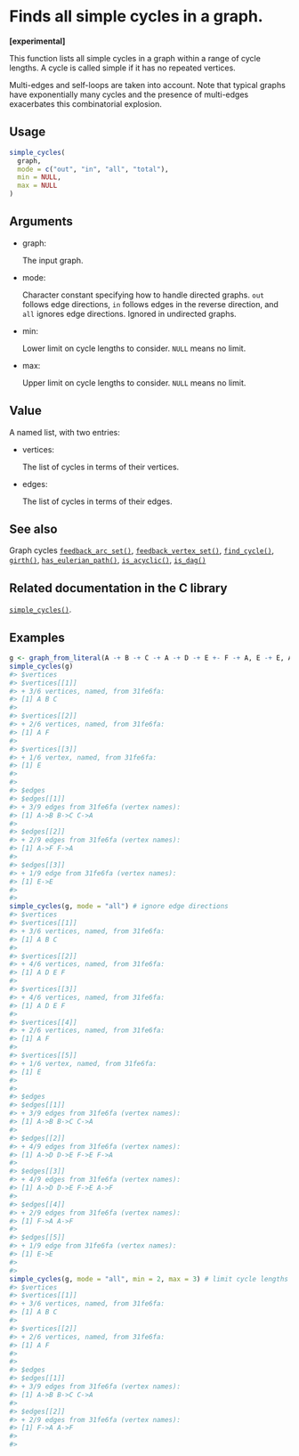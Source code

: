 # Finds all simple cycles in a graph.

**\[experimental\]**

This function lists all simple cycles in a graph within a range of cycle
lengths. A cycle is called simple if it has no repeated vertices.

Multi-edges and self-loops are taken into account. Note that typical
graphs have exponentially many cycles and the presence of multi-edges
exacerbates this combinatorial explosion.

## Usage

``` r
simple_cycles(
  graph,
  mode = c("out", "in", "all", "total"),
  min = NULL,
  max = NULL
)
```

## Arguments

- graph:

  The input graph.

- mode:

  Character constant specifying how to handle directed graphs. `out`
  follows edge directions, `in` follows edges in the reverse direction,
  and `all` ignores edge directions. Ignored in undirected graphs.

- min:

  Lower limit on cycle lengths to consider. `NULL` means no limit.

- max:

  Upper limit on cycle lengths to consider. `NULL` means no limit.

## Value

A named list, with two entries:

- vertices:

  The list of cycles in terms of their vertices.

- edges:

  The list of cycles in terms of their edges.

## See also

Graph cycles
[`feedback_arc_set()`](https://r.igraph.org/reference/feedback_arc_set.md),
[`feedback_vertex_set()`](https://r.igraph.org/reference/feedback_vertex_set.md),
[`find_cycle()`](https://r.igraph.org/reference/find_cycle.md),
[`girth()`](https://r.igraph.org/reference/girth.md),
[`has_eulerian_path()`](https://r.igraph.org/reference/has_eulerian_path.md),
[`is_acyclic()`](https://r.igraph.org/reference/is_acyclic.md),
[`is_dag()`](https://r.igraph.org/reference/is_dag.md)

## Related documentation in the C library

[`simple_cycles()`](https://igraph.org/c/html/latest/igraph-Cycles.html#igraph_simple_cycles).

## Examples

``` r
g <- graph_from_literal(A -+ B -+ C -+ A -+ D -+ E +- F -+ A, E -+ E, A -+ F, simplify = FALSE)
simple_cycles(g)
#> $vertices
#> $vertices[[1]]
#> + 3/6 vertices, named, from 31fe6fa:
#> [1] A B C
#> 
#> $vertices[[2]]
#> + 2/6 vertices, named, from 31fe6fa:
#> [1] A F
#> 
#> $vertices[[3]]
#> + 1/6 vertex, named, from 31fe6fa:
#> [1] E
#> 
#> 
#> $edges
#> $edges[[1]]
#> + 3/9 edges from 31fe6fa (vertex names):
#> [1] A->B B->C C->A
#> 
#> $edges[[2]]
#> + 2/9 edges from 31fe6fa (vertex names):
#> [1] A->F F->A
#> 
#> $edges[[3]]
#> + 1/9 edge from 31fe6fa (vertex names):
#> [1] E->E
#> 
#> 
simple_cycles(g, mode = "all") # ignore edge directions
#> $vertices
#> $vertices[[1]]
#> + 3/6 vertices, named, from 31fe6fa:
#> [1] A B C
#> 
#> $vertices[[2]]
#> + 4/6 vertices, named, from 31fe6fa:
#> [1] A D E F
#> 
#> $vertices[[3]]
#> + 4/6 vertices, named, from 31fe6fa:
#> [1] A D E F
#> 
#> $vertices[[4]]
#> + 2/6 vertices, named, from 31fe6fa:
#> [1] A F
#> 
#> $vertices[[5]]
#> + 1/6 vertex, named, from 31fe6fa:
#> [1] E
#> 
#> 
#> $edges
#> $edges[[1]]
#> + 3/9 edges from 31fe6fa (vertex names):
#> [1] A->B B->C C->A
#> 
#> $edges[[2]]
#> + 4/9 edges from 31fe6fa (vertex names):
#> [1] A->D D->E F->E F->A
#> 
#> $edges[[3]]
#> + 4/9 edges from 31fe6fa (vertex names):
#> [1] A->D D->E F->E A->F
#> 
#> $edges[[4]]
#> + 2/9 edges from 31fe6fa (vertex names):
#> [1] F->A A->F
#> 
#> $edges[[5]]
#> + 1/9 edge from 31fe6fa (vertex names):
#> [1] E->E
#> 
#> 
simple_cycles(g, mode = "all", min = 2, max = 3) # limit cycle lengths
#> $vertices
#> $vertices[[1]]
#> + 3/6 vertices, named, from 31fe6fa:
#> [1] A B C
#> 
#> $vertices[[2]]
#> + 2/6 vertices, named, from 31fe6fa:
#> [1] A F
#> 
#> 
#> $edges
#> $edges[[1]]
#> + 3/9 edges from 31fe6fa (vertex names):
#> [1] A->B B->C C->A
#> 
#> $edges[[2]]
#> + 2/9 edges from 31fe6fa (vertex names):
#> [1] F->A A->F
#> 
#> 
```
